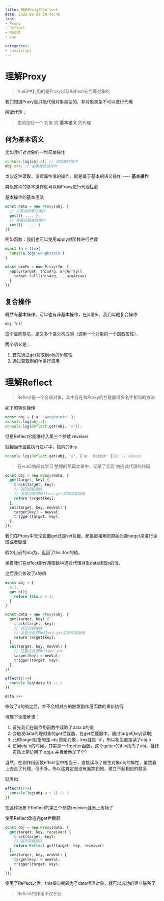 ```yaml
---
title: 理解Proxy和Reflect
date: 2022-09-03 10:43:45
tags:
- Proxy
- Reflect
- 响应式
- Vue

categories:
- Javascript
---
```


# 理解Proxy

> Vue3中利用的是Proxy以及Reflect去代理对象的

我们知道Proxy是只能代理对象类型的，非对象类型不可以进行代理

所谓代理：

> 指的是对一个 对象 的 **基本语义** 的代理

## 何为基本语义

比如我们对对象的一堆简单操作

```js
console.log(obj.a); // 读取属性操作
obj.a++; // 设置属性值操作
```

类似这种读取，设置属性值的操作，就是属于基本的语义操作 ---- **基本操作**

类似这种的基本操作就可以用Proxy进行代理拦截

基本操作的基本用法

```js
const data = new Proxy(obj, {
  // 拦截读取属性操作
  get(){ .... },
  // 拦截设置属性操作
  set(){  .... }
})
```



例如函数：我们也可以使用apply对函数进行拦截

```js
const fn = ()=>{
  console.log('wengkaimin')
}

const proFn = new Proxy(fn, {
  apply(target, thisArg, argArray){
    target.call(thisArg, ...argArray)
  }
})
```



## 复合操作

既然有基本操作，可以也有非基本操作，在js里头，我们叫他复合操作

```js
obj.fn()
```

这个显而易见，是又多个语义构成的（调用一个对象的一个函数属性）、

两个语义是：

1. 首先通过get获取到obj的fn属性
2. 通过获取到的fn进行调用



# 理解Reflect

> Reflect是一个全局对象，其中存在和Proxy的拦截器很多名字相同的方法

如下的等价操作

```js
const obj = { a: 'wengkaimin' };
console.log(obj.a);
console.log(Reflect.get(obj, 'a'));
```

但是Reflect它能够传入第三个参数 reveiver

就相当于函数执行过程中，指向的this

```js
console.log(Reflect.get(obj, 'a', { a: 'kaimin' })); // kaimin
```



> 在vue3响应式学习 整理的那篇文章中，记录了实现 响应式代理的代码

```js
const obj = new Proxy(data, {
  get(target, key) {
    track(target, key);
    // 返回函数属性
    // 这里没有用Reflect.get实现读取数据
    return target[key];
  },
  set(target, key, newVal) {
    target[key] = newVal;
    trigger(target, key);
  },
});
```

我们在Proxy中无论设置get还是set拦截，都是直接用的原始对象target来进行读取或者赋值



假如目前的obj为，返回了this.foo的值。

接着我们在effect副作用函数中通过代理对象data读取b的值。

之后我们修改了a的值

```js
const obj = {
  a:1,
  get b(){
    return this.a + 1;
  }
}

const data = new Proxy(obj, {
  get(target, key) {
    track(target, key);
    // 返回函数属性
    // 这里没有用Reflect.get实现读取数据
    return target[key];
  },
  set(target, key, newVal) {
    // 这里没有用Reflect.set
    target[key] = newVal;
    trigger(target, key);
  },
})

effect(()=>{
  console.log(data.b) // 2
})

data.a++
```

修改了a的值之后，并不会相对应的触发副作用函数的重新执行

梳理下读取步骤：

1. 首先我们在副作用函数中读取了data.b的值
2. 会触发data代理对象的get拦截器，在get拦截器中，通过target[key]读取;
3. 此时target就指的是 obj 原始对象，key就是 'b'，所以相当直接读了obj.b
4. 访问obj.b的时候，其实是一个getter函数，这个getter的this指向了obj，最终实质上是访问了 obj.a 并且给他加了个1

当然，在副作用函数effect当中相当于，直接读取了原生对象obj的属性，虽然看上去走了代理，但不多。所以这肯定是没有追踪到的，建立不起相应的联系

就类似

```js
effect(()=>{
  console.log(obj.a + 1) // 2
})
```

在这种场景下Reflect的第三个参数receiver就派上用场了

使用Reflect改造完get拦截器

```js
const obj = new Proxy(data, {
  get(target, key, receiver) {
    track(target, key);
    // 返回函数属性
    return Reflect.get(target, key, receiver)
  },
  set(target, key, newVal) {
    target[key] = newVal;
    trigger(target, key);
  },
});
```

使用了Relfect之后，this指向就转为了data代理对象，就可以成功的建立联系了

>  Reflect的作用不仅于此
